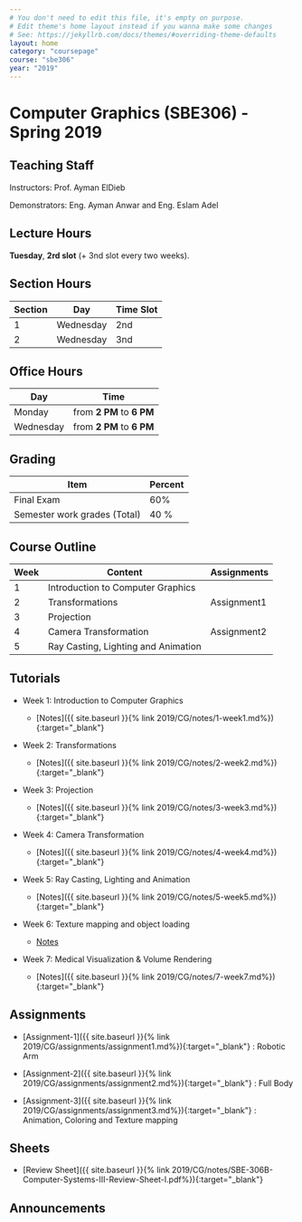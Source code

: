```yaml
---
# You don't need to edit this file, it's empty on purpose.
# Edit theme's home layout instead if you wanna make some changes
# See: https://jekyllrb.com/docs/themes/#overriding-theme-defaults
layout: home
category: "coursepage"
course: "sbe306"
year: "2019"
---
```

# Computer  Graphics \(SBE306\) - Spring 2019

## Teaching Staff

Instructors: Prof. Ayman ElDieb

Demonstrators:  Eng. Ayman Anwar and Eng. Eslam Adel  

## Lecture Hours

**Tuesday**, **2rd slot** (+ 3nd slot every two weeks).

## Section Hours

| Section | Day | Time Slot |
|---------|-----|-----------|
|   1     | Wednesday | 2nd |
|   2     | Wednesday | 3nd |

## Office Hours

| Day | Time |
|-----|-----------|
| Monday | from **2 PM** to **6 PM** |
| Wednesday | from **2 PM** to **6 PM** |

## Grading

| Item | Percent  |
|-----|-----------|
| Final Exam | 60%  |
| Semester work grades (Total) | 40 % |


## Course Outline

| Week | Content |  Assignments
|------|-----------------|-----|
|   1  | Introduction to Computer Graphics| |
|   2  | Transformations | Assignment1 |
|   3  | Projection |  |
|   4  | Camera Transformation | Assignment2 |
|   5  | Ray Casting, Lighting and Animation |    |

## Tutorials

* Week 1: Introduction to Computer Graphics
    * [Notes]({{ site.baseurl }}{% link 2019/CG/notes/1-week1.md%}){:target="_blank"}

* Week 2: Transformations
    * [Notes]({{ site.baseurl }}{% link 2019/CG/notes/2-week2.md%}){:target="_blank"}

* Week 3: Projection
    * [Notes]({{ site.baseurl }}{% link 2019/CG/notes/3-week3.md%}){:target="_blank"}

* Week 4: Camera Transformation
    * [Notes]({{ site.baseurl }}{% link 2019/CG/notes/4-week4.md%}){:target="_blank"}

* Week 5: Ray Casting, Lighting and Animation
    * [Notes]({{ site.baseurl }}{% link 2019/CG/notes/5-week5.md%}){:target="_blank"}

* Week 6: Texture mapping and object loading
    * [Notes](https://github.com/sbme-tutorials/SBE306-Computer-Graphics-Tutorials/tree/master/Tutorial-05)

* Week 7: Medical Visualization & Volume Rendering 
    * [Notes]({{ site.baseurl }}{% link 2019/CG/notes/7-week7.md%}){:target="_blank"}

## Assignments

* [Assignment-1]({{ site.baseurl }}{% link 2019/CG/assignments/assignment1.md%}){:target="_blank"} : Robotic Arm 

* [Assignment-2]({{ site.baseurl }}{% link 2019/CG/assignments/assignment2.md%}){:target="_blank"} : Full Body 

* [Assignment-3]({{ site.baseurl }}{% link 2019/CG/assignments/assignment3.md%}){:target="_blank"} : Animation, Coloring and Texture mapping 

## Sheets 

* [Review Sheet]({{ site.baseurl }}{% link 2019/CG/notes/SBE-306B-Computer-Systems-III-Review-Sheet-I.pdf%}){:target="_blank"} 

## Announcements
